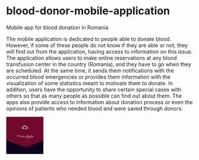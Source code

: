 # blood-donor-mobile-application
Mobile app for blood donation in Romania

The mobile application is dedicated to people able to donate blood. However, if some of these people do not know if they are able or not, they will find out from the application, having access to information on this issue. The application allows users to make online reservations at any blood transfusion center in the country (Romania), and they have to go when they are scheduled. At the same time, it sends them notifications with the occurred blood emergencies or provides them information with the visualization of some statistics meant to motivate them to donate. In addition, users have the opportunity to share certain special cases with others so that as many people as possible can find out about them. The apps also provide access to information about donation process or even the opinions of patients who needed blood and were saved through donors. 

<img src="Screenshots/intro.jpg" width="100" height="100">

